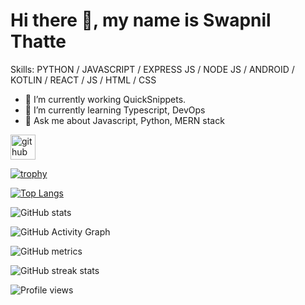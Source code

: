 <p style="text-align:center"> <h1> Hi there 👋, my name is Swapnil Thatte </h1> </p>

<!-- <img src="https://github.com/SwapnilThatte/SwapnilThatte/blob/main/githubBanner.png"> -->

Skills: PYTHON / JAVASCRIPT / EXPRESS JS / NODE JS / ANDROID / KOTLIN / REACT / JS / HTML / CSS

- 🔭 I’m currently working QuickSnippets. 
- 🌱 I’m currently learning Typescript, DevOps 
- 💬 Ask me about Javascript, Python, MERN stack 


[<img src='https://cdn.jsdelivr.net/npm/simple-icons@3.0.1/icons/github.svg' alt='github' height='40'>](https://github.com/SwapnilThatte)  

[![trophy](https://github-profile-trophy.vercel.app/?username=SwapnilThatte)](https://github.com/ryo-ma/github-profile-trophy)

[![Top Langs](https://github-readme-stats.vercel.app/api/top-langs/?username=SwapnilThatte)](https://github.com/anuraghazra/github-readme-stats)

![GitHub stats](https://github-readme-stats.vercel.app/api?username=SwapnilThatte&show_icons=true)  

![GitHub Activity Graph](https://activity-graph.herokuapp.com/graph?username=SwapnilThatte)  

![GitHub metrics](https://metrics.lecoq.io/SwapnilThatte)  

![GitHub streak stats](https://github-readme-streak-stats.herokuapp.com/?user=SwapnilThatte)  

![Profile views](https://gpvc.arturio.dev/SwapnilThatte)  
